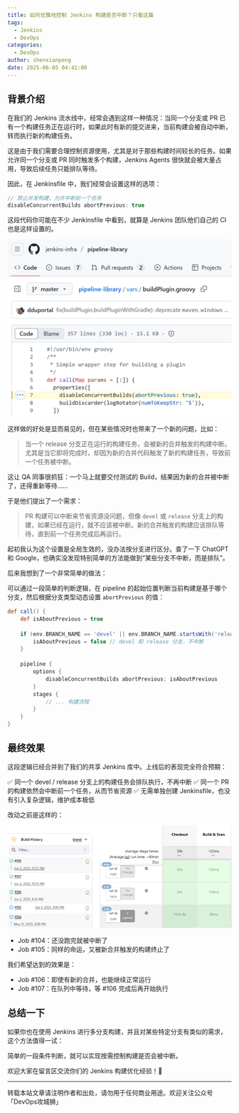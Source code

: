 ```yaml
---
title: 如何优雅地控制 Jenkins 构建是否中断？只看这篇
tags:
  - Jenkins
  - DevOps
categories:
  - DevOps
author: shenxianpeng
date: 2025-06-05 04:41:00
---
```


## 背景介绍

在我们的 Jenkins 流水线中，经常会遇到这样一种情况：当同一个分支或 PR 已有一个构建任务正在运行时，如果此时有新的提交进来，当前构建会被自动中断，转而执行新的构建任务。

这是由于我们需要合理控制资源使用，尤其是对于那些构建时间较长的任务。如果允许同一个分支或 PR 同时触发多个构建，Jenkins Agents 很快就会被大量占用，导致后续任务只能排队等待。

因此，在 Jenkinsfile 中，我们经常会设置这样的选项：

```groovy
// 禁止并发构建，允许中断前一个任务
disableConcurrentBuilds abortPrevious: true
```

这段代码你可能在不少 Jenkinsfile 中看到，就算是 Jenkins 团队他们自己的 CI 也是这样设置的。

<!--more-->

![Jenkins buildPlugin.groovy](jenkins-concurrent-build-cn/2.png)

这样做的好处是显而易见的，但在某些情况时也带来了一个新的问题，比如：

> 当一个 release 分支正在运行的构建任务，会被新的合并触发的构建中断。尤其是当它即将完成时，却因为新的合并代码触发了新的构建任务，导致前一个任务被中断。

这让 QA 同事很抓狂：一个马上就要交付测试的 Build，结果因为新的合并被中断了，还得重新等待……

于是他们提出了一个需求：

> PR 构建可以中断来节省资源没问题，但像 `devel` 或 `release` 分支上的构建，如果已经在运行，就不应该被中断。新的合并触发的构建应该排队等待，直到前一个任务完成后再运行。

起初我认为这个设置是全局生效的，没办法按分支进行区分。查了一下 ChatGPT 和 Google，也确实没发现特别简单的方法能做到“某些分支不中断，而是排队”。

后来我想到了一个非常简单的做法：

可以通过一段简单的判断逻辑，在 pipeline 的起始位置判断当前构建是基于哪个分支，然后根据分支类型动态设置 `abortPrevious` 的值：

```groovy
def call() {
    def isAboutPrevious = true

    if (env.BRANCH_NAME == 'devel' || env.BRANCH_NAME.startsWith('release/')) {
        isAboutPrevious = false // devel 和 release 分支，不中断
    }

    pipeline {
        options {
            disableConcurrentBuilds abortPrevious: isAboutPrevious
        }
        stages {
            // ... 构建流程
        }
    }
}
```

## 最终效果

这段逻辑已经合并到了我们的共享 Jenkins 库中。上线后的表现完全符合预期：

✅ 同一个 devel / release 分支上的构建任务会排队执行，不再中断
✅ 同一个 PR 的构建依然会中断前一个任务，从而节省资源
✅ 无需单独创建 Jenkinsfile，也没有引入复杂逻辑，维护成本极低

改动之前是这样的：

![What's the difference?](jenkins-concurrent-build-cn/1.png)

* Job #104：还没跑完就被中断了
* Job #105：同样的命运，又被新合并触发的构建终止了

我们希望达到的效果是：

* Job #106：即使有新的合并，也能继续正常运行
* Job #107：在队列中等待，等 #106 完成后再开始执行

## 总结一下

如果你也在使用 Jenkins 进行多分支构建，并且对某些特定分支有类似的需求，这个方法值得一试：

简单的一段条件判断，就可以实现按需控制构建是否会被中断。

欢迎大家在留言区交流你们的 Jenkins 构建优化经验！👋

<!--如果你觉得这篇文章对你有帮助，记得【点赞】【在看】支持一下我 🙌～-->

---

转载本站文章请注明作者和出处，请勿用于任何商业用途。欢迎关注公众号「DevOps攻城狮」
